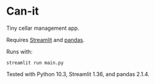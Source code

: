 # Can-it

Tiny cellar management app.

Requires [Streamlit](https://streamlit.io/) and [pandas](https://pandas.pydata.org).

Runs with:

```
streamlit run main.py
```

Tested with Python 10.3, Streamlit 1.36, and pandas 2.1.4.
